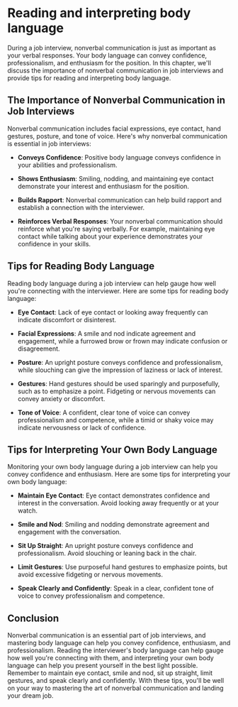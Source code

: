 Reading and interpreting body language
=====================================================================================

During a job interview, nonverbal communication is just as important as your verbal responses. Your body language can convey confidence, professionalism, and enthusiasm for the position. In this chapter, we'll discuss the importance of nonverbal communication in job interviews and provide tips for reading and interpreting body language.

The Importance of Nonverbal Communication in Job Interviews
-----------------------------------------------------------

Nonverbal communication includes facial expressions, eye contact, hand gestures, posture, and tone of voice. Here's why nonverbal communication is essential in job interviews:

* **Conveys Confidence**: Positive body language conveys confidence in your abilities and professionalism.

* **Shows Enthusiasm**: Smiling, nodding, and maintaining eye contact demonstrate your interest and enthusiasm for the position.

* **Builds Rapport**: Nonverbal communication can help build rapport and establish a connection with the interviewer.

* **Reinforces Verbal Responses**: Your nonverbal communication should reinforce what you're saying verbally. For example, maintaining eye contact while talking about your experience demonstrates your confidence in your skills.

Tips for Reading Body Language
------------------------------

Reading body language during a job interview can help gauge how well you're connecting with the interviewer. Here are some tips for reading body language:

* **Eye Contact**: Lack of eye contact or looking away frequently can indicate discomfort or disinterest.

* **Facial Expressions**: A smile and nod indicate agreement and engagement, while a furrowed brow or frown may indicate confusion or disagreement.

* **Posture**: An upright posture conveys confidence and professionalism, while slouching can give the impression of laziness or lack of interest.

* **Gestures**: Hand gestures should be used sparingly and purposefully, such as to emphasize a point. Fidgeting or nervous movements can convey anxiety or discomfort.

* **Tone of Voice**: A confident, clear tone of voice can convey professionalism and competence, while a timid or shaky voice may indicate nervousness or lack of confidence.

Tips for Interpreting Your Own Body Language
--------------------------------------------

Monitoring your own body language during a job interview can help you convey confidence and enthusiasm. Here are some tips for interpreting your own body language:

* **Maintain Eye Contact**: Eye contact demonstrates confidence and interest in the conversation. Avoid looking away frequently or at your watch.

* **Smile and Nod**: Smiling and nodding demonstrate agreement and engagement with the conversation.

* **Sit Up Straight**: An upright posture conveys confidence and professionalism. Avoid slouching or leaning back in the chair.

* **Limit Gestures**: Use purposeful hand gestures to emphasize points, but avoid excessive fidgeting or nervous movements.

* **Speak Clearly and Confidently**: Speak in a clear, confident tone of voice to convey professionalism and competence.

Conclusion
----------

Nonverbal communication is an essential part of job interviews, and mastering body language can help you convey confidence, enthusiasm, and professionalism. Reading the interviewer's body language can help gauge how well you're connecting with them, and interpreting your own body language can help you present yourself in the best light possible. Remember to maintain eye contact, smile and nod, sit up straight, limit gestures, and speak clearly and confidently. With these tips, you'll be well on your way to mastering the art of nonverbal communication and landing your dream job.
